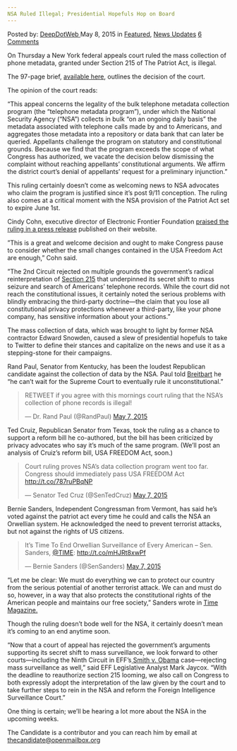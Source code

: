 ```yaml
---
NSA Ruled Illegal; Presidential Hopefuls Hop on Board
---
```

<article class="post-listing post-10225 post type-post status-publish format-standard has-post-thumbnail hentry category-deepdot-news category-news-updates tag-board tag-hop tag-hopefuls tag-illegal tag-nsa tag-presidential tag-ruled">
    <div class="post-inner">
    <p class="post-meta">
    <span>Posted by: <a href="https://www.deepdotweb.com/author/admin/" title="">DeepDotWeb </a></span>
    <span>May 8, 2015</span>
    <span>in <a href="https://www.deepdotweb.com/category/deepdot-news/" rel="category tag">Featured</a>, <a href="https://www.deepdotweb.com/category/news-updates/" rel="category tag">News Updates</a></span>
    <span><a href="https://www.deepdotweb.com/2015/05/08/nsa-ruled-illegal-presidential-hopefuls-hop-on-board/#comments">6 Comments</a></span>
    </p>
    <div class="clear"></div>
    <div class="entry">
    <p><span class="aBn" tabindex="0" data-term="goog_98097150"><span class="aQJ">On Thursday</span></span> a New York federal appeals court ruled the mass collection of phone metadata, granted under Section 215 of The Patriot Act, is illegal.</p>
    <p>The 97-page brief, <a href="http://pdfserver.amlaw.com/nlj/NSA_ca2_20150507.pdf" target="_blank">available here</a>, outlines the decision of the court.</p>
    <p>The opinion of the court reads:</p>
    <p>“This appeal concerns the legality of the bulk telephone metadata collection program (the “telephone metadata program”), under which the National Security Agency (“NSA”) collects in bulk “on an ongoing daily basis” the metadata associated with telephone calls made by and to Americans, and aggregates those metadata into a repository or data bank that can later be queried. Appellants challenge the program on statutory and constitutional grounds. Because we find that the program exceeds the scope of what Congress has authorized, we vacate the decision below dismissing the complaint without reaching appellants’ constitutional arguments. We affirm the district court’s denial of appellants’ request for a preliminary injunction.”</p>
    <p>This ruling certainly doesn’t come as welcoming news to NSA advocates who claim the program is justified since it’s post 9/11 conception. The ruling also comes at a critical moment with the NSA provision of the Patriot Act set to expire <span class="aBn" tabindex="0" data-term="goog_98097151"><span class="aQJ">June 1st</span></span>.</p>
    <p>Cindy Cohn, executive director of Electronic Frontier Foundation <a href="https://www.eff.org/press/releases/eff-hails-court-ruling-rejecting-nsa-bulk-collection-americans-phone-records" target="_blank">praised the ruling in a press release</a> published on their website.</p>
    <p>&#8221;This is a great and welcome decision and ought to make Congress pause to consider whether the small changes contained in the USA Freedom Act are enough,&#8221; Cohn said.</p>
    <p>&#8221;The 2nd Circuit rejected on multiple grounds the government&#8217;s radical reinterpretation of <a href="https://www.eff.org/deeplinks/2015/05/diverse-groups-stand-united-against-plan-reauthorize-section-215-patriot-act" target="_blank">Section 215</a> that underpinned its secret shift to mass seizure and search of Americans&#8217; telephone records. While the court did not reach the constitutional issues, it certainly noted the serious problems with blindly embracing the third-party doctrine—the claim that you lose all constitutional privacy protections whenever a third-party, like your phone company, has sensitive information about your actions.&#8221;</p>
    <p>The mass collection of data, which was brought to light by former NSA contractor Edward Snowden, caused a slew of presidential hopefuls to take to Twitter to define their stances and capitalize on the news and use it as a stepping-stone for their campaigns.</p>
    <p>Rand Paul, Senator from Kentucky, has been the loudest Republican candidate against the collection of data by the NSA. Paul told <a href="http://www.breitbart.com/big-government/2015/05/07/exclusive-rand-paul-were-going-to-take-nsa-all-the-way-to-supreme-court-and-win/" target="_blank">Breitbart</a> he “he can’t wait for the Supreme Court to eventually rule it unconstitutional.”</p>
    <blockquote class="twitter-tweet" lang="en">
    <p dir="ltr" lang="en">RETWEET if you agree with this mornings court ruling that the NSA&#8217;s collection of phone records is illegal!</p>
    <p>— Dr. Rand Paul (@RandPaul) <a href="https://twitter.com/RandPaul/status/596311320019935234">May 7, 2015</a></p></blockquote>
    <p><script src="//platform.twitter.com/widgets.js" async="" charset="utf-8"></script>Ted Cruiz, Republican Senator from Texas, took the ruling as a chance to support a reform bill he co-authored, but the bill has been criticized by privacy advocates who say it’s much of the same program. (We’ll post an analysis of Cruiz’s reform bill, USA FREEDOM Act, soon.) </p>
    <blockquote class="twitter-tweet" lang="en"><p>
    Court ruling proves NSA&#8217;s data collection program went too far. Congress should immediately pass USA FREEDOM Act <a href="http://t.co/787ruPBqNP">http://t.co/787ruPBqNP</a></p>
    <p>— Senator Ted Cruz (@SenTedCruz) <a href="https://twitter.com/SenTedCruz/status/596372060412182528">May 7, 2015</a>
    </p></blockquote>
    <p><script src="//platform.twitter.com/widgets.js" async="" charset="utf-8"></script></p>
    <p>Bernie Sanders, Independent Congressman from Vermont, has said he’s voted against the patriot act every time he could and calls the NSA an Orwellian system. He acknowledged the need to prevent terrorist attacks, but not against the rights of US citizens.</p>
    <blockquote class="twitter-tweet" lang="en">
    <p dir="ltr" lang="en">It’s Time To End Orwellian Surveillance of Every American &#8211; Sen. Sanders, <a href="https://twitter.com/TIME">@TIME</a>: <a href="http://t.co/mHJRt8xwPf">http://t.co/mHJRt8xwPf</a></p>
    <p>— Bernie Sanders (@SenSanders) <a href="https://twitter.com/SenSanders/status/596402456650735616">May 7, 2015</a></p></blockquote>
    <p><script src="//platform.twitter.com/widgets.js" async="" charset="utf-8"></script></p>
    <p>“Let me be clear: We must do everything we can to protect our country from the serious potential of another terrorist attack. We can and must do so, however, in a way that also protects the constitutional rights of the American people and maintains our free society,” Sanders wrote in <a href="http://time.com/3850839/bernie-sanders-usa-patriot-act/" target="_blank">Time Magazine.</a></p>
    <p>Though the ruling doesn’t bode well for the NSA, it certainly doesn’t mean it’s coming to an end anytime soon.</p>
    <p>&#8220;Now that a court of appeal has rejected the government&#8217;s arguments supporting its secret shift to mass surveillance, we look forward to other courts—including the Ninth Circuit in EFF&#8217;s<a href="https://www.eff.org/cases/smith-v-obama" target="_blank"> Smith v. Obama</a> case—rejecting mass surveillance as well,&#8221; said EFF Legislative Analyst Mark Jaycox. &#8220;With the deadline to reauthorize section 215 looming, we also call on Congress to both expressly adopt the interpretation of the law given by the court and to take further steps to rein in the NSA and reform the Foreign Intelligence Surveillance Court.&#8221;</p>
    <p>One thing is certain; we’ll be hearing a lot more about the NSA in the upcoming weeks.</p>
    <p>The Candidate is a contributor and you can reach him by email at <a href="mailto:thecandidate@openmailbox.org" target="_blank">thecandidate@openmailbox.org</a></p>
    </div>
    <span style="display:none"><a href="https://www.deepdotweb.com/tag/board/" rel="tag">board</a> <a href="https://www.deepdotweb.com/tag/hop/" rel="tag">hop</a> <a href="https://www.deepdotweb.com/tag/hopefuls/" rel="tag">hopefuls</a> <a href="https://www.deepdotweb.com/tag/illegal/" rel="tag">illegal</a> <a href="https://www.deepdotweb.com/tag/nsa/" rel="tag">nsa</a> <a href="https://www.deepdotweb.com/tag/presidential/" rel="tag">presidential</a> <a href="https://www.deepdotweb.com/tag/ruled/" rel="tag">ruled</a></span> <span style="display:none" class="updated">2015-05-08</span>
    <div style="display:none" class="vcard author" itemprop="author" itemscope itemtype="http://schema.org/Person"><strong class="fn" itemprop="name"><a href="https://www.deepdotweb.com/author/admin/" title="Posts by DeepDotWeb" rel="author">DeepDotWeb</a></strong></div>
    </div>
</article>

